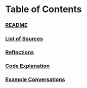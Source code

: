 # Table of Contents
### [README](README.md)
### [List of Sources](listOfSources.md)
### [Reflections](reflections.md)
### [Code Explanation](codeExplanation.md)
### [Example Conversations](auditOfResults.md)